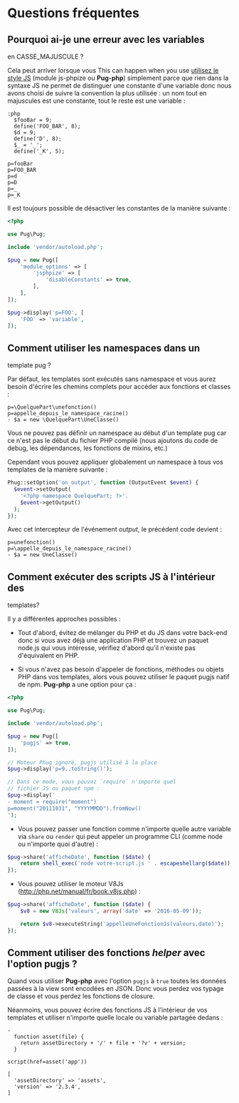 # Questions fréquentes

## Pourquoi ai-je une erreur avec les variables
en CASSE_MAJUSCULE ?

Cela peut arriver lorsque vous
This can happen when you use
[utilisez le style JS](#utiliser-des-expressions-javascript)
(module js-phpize ou **Pug-php**) simplement parce
que rien dans la syntaxe JS ne permet de distinguer
une constante d'une variable donc nous avons choisi
de suivre la convention la plus utilisée : un nom
tout en majuscules est une constante, tout le reste
est une variable :
```pug
:php
  $fooBar = 9;
  define('FOO_BAR', 8);
  $d = 9;
  define('D', 8);
  $_ = '_';
  define('_K', 5);

p=fooBar
p=FOO_BAR
p=d
p=D
p=_
p=_K
```

Il est toujours possible de désactiver les constantes
de la manière suivante :
```php
<?php

use Pug\Pug;

include 'vendor/autoload.php';

$pug = new Pug([
    'module_options' => [
        'jsphpize' => [
            'disableConstants' => true,
        ],
    ],
]);

$pug->display('p=FOO', [
    'FOO' => 'variable',
]);
```

## Comment utiliser les namespaces dans un
template pug ?

Par défaut, les templates sont exécutés sans
namespace et vous aurez besoin d'écrire les
chemins complets pour accéder aux fonctions
et classes :

```pug
p=\QuelquePart\unefonction()
p=appelle_depuis_le_namespace_racine()
- $a = new \QuelquePart\UneClasse()
```
<i data-options='{"mode":"format"}'></i>

Vous ne pouvez pas définir un namespace au début
d'un template pug car ce n'est pas le début du
fichier PHP compilé (nous ajoutons du code de
debug, les dépendances, les fonctions de mixins,
etc.)

Cependant vous pouvez appliquer globalement un
namespace à tous vos templates de la manière
suivante :

```php
Phug::setOption('on_output', function (OutputEvent $event) {
  $event->setOutput(
    '<?php namespace QuelquePart; ?>'.
    $event->getOutput()
  );
});
```

Avec cet intercepteur de l'événement *output*, le
précédent code devient :

```pug
p=unefonction()
p=\appelle_depuis_le_namespace_racine()
- $a = new UneClasse()
```
<i data-options='{"mode":"format"}'></i>

## Comment exécuter des scripts JS à l'intérieur des
templates?

Il y a différentes approches possibles :

- Tout d'abord, évitez de mélanger du PHP et du JS dans
votre back-end donc si vous avez déjà une application
PHP et trouvez un paquet node.js qui vous intéresse,
vérifiez d'abord qu'il n'existe pas d'équivalent en PHP.

- Si vous n'avez pas besoin d'appeler de fonctions,
méthodes ou objets PHP dans vos templates, alors vous
pouvez utiliser le paquet pugjs natif de npm. **Pug-php**
a une option pour ça :
```php
<?php

use Pug\Pug;

include 'vendor/autoload.php';

$pug = new Pug([
    'pugjs' => true,
]);

// Moteur Phug ignoré, pugjs utilisé à la place
$pug->display('p=9..toString()');

// Dans ce mode, vous pouvez `require` n'importe quel
// fichier JS ou paquet npm :
$pug->display('
- moment = require("moment")
p=moment("20111031", "YYYYMMDD").fromNow()
');
```

- Vous pouvez passer une fonction comme n'importe quelle
autre variable via `share` ou `render` qui peut appeler un
programme CLI (comme node ou n'importe quoi d'autre) :
```php
$pug->share('afficheDate', function ($date) {
    return shell_exec('node votre-script.js ' . escapeshellarg($date));
});
```

- Vous pouvez utiliser le moteur V8Js
(http://php.net/manual/fr/book.v8js.php) :
```php
$pug->share('afficheDate', function ($date) {
    $v8 = new V8Js('valeurs', array('date' => '2016-05-09'));

    return $v8->executeString('appelleUneFonctionJs(valeurs.date)');
});
```

## Comment utiliser des fonctions *helper* avec l'option pugjs ?

Quand vous utiliser **Pug-php** avec l'option `pugjs` à `true`
toutes les données passées à la view sont encodées en JSON.
Donc vous perdez vos typage de classe et vous perdez les fonctions
de closure.

Néanmoins, vous pouvez écrire des fonctions JS à l'intérieur
de vos templates et utiliser n'importe quelle locale ou
variable partagée dedans :
```pug
-
  function asset(file) {
    return assetDirectory + '/' + file + '?v' + version;
  }

script(href=asset('app'))
```
```vars
[
  'assetDirectory' => 'assets',
  'version' => '2.3.4',
]
```
<i data-options='{"pugjs":true}'></i>
